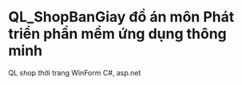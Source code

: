 # QL_ShopBanGiay đồ án môn **Phát triển phần mềm ứng dụng thông minh**
QL shop thời trang WinForm C#, asp.net
